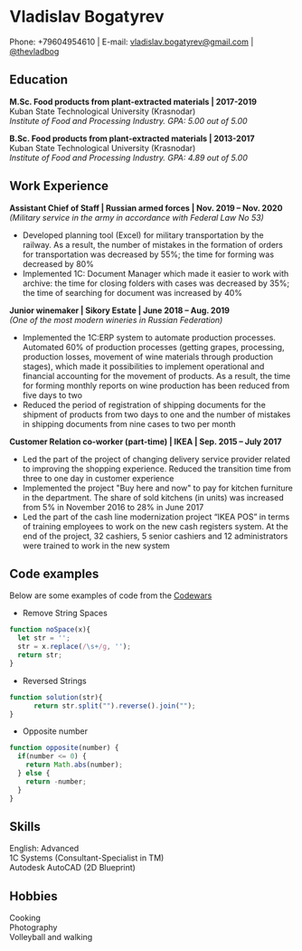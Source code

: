 # Vladislav Bogatyrev
Phone: +79604954610 | E-mail: vladislav.bogatyrev@gmail.com | [@thevladbog](https://t.me/thevladbog)

## Education
**M.Sc. Food products from plant-extracted materials | 2017-2019**  
Kuban State Technological University (Krasnodar)  
*Institute of Food and Processing Industry. GPA: 5.00 out of 5.00*  

**B.Sc. Food products from plant-extracted materials | 2013-2017**  
Kuban State Technological University (Krasnodar)  
*Institute of Food and Processing Industry. GPA: 4.89 out of 5.00*  

## Work Experience
**Assistant Chief of Staff | Russian armed forces | Nov. 2019 – Nov. 2020**  
*(Military service in the army in accordance with Federal Law No 53)*  
* Developed planning tool (Excel) for military transportation by the railway. As a result, the number of mistakes in the formation of orders for transportation was decreased by 55%; the time for forming was decreased by 80%
* Implemented 1C: Document Manager which made it easier to work with archive: the time for closing folders with cases was decreased by 35%; the time of searching for document was increased by 40%  

**Junior winemaker | Sikory Estate | June 2018 – Aug. 2019**  
*(One of the most modern wineries in Russian Federation)*  
* Implemented the 1C:ERP system to automate production processes. Automated 60% of production processes (getting grapes, processing, production losses, movement of wine materials through production stages), which made it possibilities to implement operational and financial accounting for the movement of products. As a result, the time for forming monthly reports on wine production has been reduced from five days to two
* Reduced the period of registration of shipping documents for the shipment of products from two days to one and the number of mistakes in shipping documents from nine cases to two per month  

**Customer Relation co-worker (part-time) | IKEA | Sep. 2015 – July 2017** 
* Led the part of the project of changing delivery service provider related to improving the shopping experience. Reduced the transition time from three to one day in customer experience
* Implemented the project "Buy here and now" to pay for kitchen furniture in the department. The share of sold kitchens (in units) was increased from 5% in November 2016 to 28% in June 2017
* Led the part of the cash line modernization project “IKEA POS” in terms of training employees to work on the new cash registers system. At the end of the project, 32 cashiers, 5 senior cashiers and 12 administrators were trained to work in the new system

## Code examples
Below are some examples of code from the [Codewars](https://www.codewars.com/users/thevladbog)  
* Remove String Spaces
```javascript
function noSpace(x){
  let str = '';
  str = x.replace(/\s+/g, '');
  return str;
}
```
* Reversed Strings
```javascript
function solution(str){
      return str.split("").reverse().join("");
}
```
* Opposite number
```javascript
function opposite(number) {
  if(number <= 0) {
    return Math.abs(number);
  } else {
    return -number;
  }
}
```

## Skills
English: Advanced  
1C Systems (Consultant-Specialist in TM)  
Autodesk AutoCAD (2D Blueprint)  

## Hobbies
Cooking  
Photography  
Volleyball and walking  
